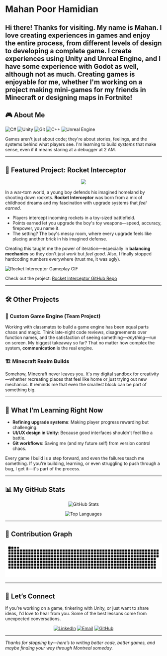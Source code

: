 # Mahan Poor Hamidian

Hi there! Thanks for visiting. My name is **Mahan**. I love creating experiences in games and enjoy the entire process, from different levels of design to developing a complete game. I create experiences using Unity and Unreal Engine, and I have some experience with Godot as well, although not as much. Creating games is enjoyable for me, whether I'm working on a project making mini-games for my friends in Minecraft or designing maps in Fortnite!
---

## 🎮 About Me

<p align="left">
  <img src="https://cdn.jsdelivr.net/gh/devicons/devicon/icons/csharp/csharp-original.svg" alt="C#" width="45" height="45"/>
  <img src="https://cdn.jsdelivr.net/gh/devicons/devicon@latest/icons/unity/unity-original.svg" alt="Unity" width="45" height="45"/>
  <img src="https://cdn.jsdelivr.net/gh/devicons/devicon/icons/git/git-original.svg" alt="Git" width="45" height="45"/>
  <img src="https://cdn.jsdelivr.net/gh/devicons/devicon/icons/cplusplus/cplusplus-original.svg" alt="C++" width="45" height="45"/>
  <img src="https://cdn.jsdelivr.net/gh/devicons/devicon/icons/unrealengine/unrealengine-original-wordmark.svg" alt="Unreal Engine" width="45" height="45"/>
</p>


Games aren't just about code; they're about stories, feelings, and the systems behind what players see. I'm learning to build *systems* that make sense, even if it means staring at a debugger at 2 AM.

---

## 🚀 Featured Project: Rocket Interceptor

<p align="center">
  <img src="https://capsule-render.vercel.app/api?text=Rocket%20Interceptor&animation=fadeIn&type=waving&color=gradient&height=100"/>
</p>

In a war-torn world, a young boy defends his imagined homeland by shooting down rockets. **Rocket Interceptor** was born from a mix of childhood dreams and my fascination with upgrade systems that *feel earned*.

- Players intercept incoming rockets in a toy-sized battlefield.
- Points earned let you upgrade the boy's toy weapons—speed, accuracy, firepower, you name it.
- The setting? The boy's messy room, where every upgrade feels like placing another brick in his imagined defense.

Creating this taught me the power of iteration—especially in **balancing mechanics** so they don't just *work* but *feel good*. Also, I finally stopped hardcoding numbers everywhere (trust me, it was ugly).

![Rocket Interceptor Gameplay GIF](https://media.giphy.com/media/26AHONQ79FdWZhAI0/giphy.gif)

Check out the project: [Rocket Interceptor GitHub Repo](https://github.com/marsph/WarBirds)

---

## 🛠️ Other Projects

### 🎲 **Custom Game Engine (Team Project)**

Working with classmates to build a game engine has been equal parts chaos and magic. Think late-night code reviews, disagreements over function names, and the satisfaction of seeing something—*anything*—run on screen. My biggest takeaway so far? That no matter how complex the system, **communication** is the real engine.

### 🏗 **Minecraft Realm Builds**

Somehow, Minecraft never leaves you. It's my digital sandbox for creativity—whether recreating places that feel like home or just trying out new mechanics. It reminds me that even the smallest block can be part of something big.

---

## 🧭 What I’m Learning Right Now

- **Refining upgrade systems**: Making player progress rewarding but challenging.
- **UI/UX design in Unity**: Because good interfaces shouldn't feel like a battle.
- **Git workflows**: Saving me (and my future self) from version control chaos.

Every game I build is a step forward, and even the failures teach me something. If you're building, learning, or even struggling to push through a bug, I get it—it's part of the process.

---

## 📊 My GitHub Stats
<p align="center">
  <img src="https://github-readme-stats.vercel.app/api?username=marsph&show_icons=true&theme=radical" alt="GitHub Stats"/>
</p>

<p align="center">
  <img src="https://github-readme-stats.vercel.app/api/top-langs/?username=marsph&layout=compact&theme=radical" alt="Top Languages"/>
</p>

---

## 🐍 Contribution Graph
<p align="center">
  <img src="https://raw.githubusercontent.com/MarsPH/MarsPH/output/github-contribution-grid-snake.svg" alt="Snake animation" />
</p>



---

## 🤝 Let’s Connect

If you’re working on a game, tinkering with Unity, or just want to share ideas, I'd love to hear from you. Some of the best lessons come from unexpected conversations.

<p align="center">
  <a href="https://www.linkedin.com/in/mahanpoorhamidian"><img src="https://img.icons8.com/ios-filled/50/000000/linkedin.png" alt="LinkedIn"/></a>
  <a href="mailto:mahanph@example.com"><img src="https://img.icons8.com/ios-filled/50/000000/email.png" alt="Email"/></a>
  <a href="https://github.com/marsph"><img src="https://img.icons8.com/ios-filled/50/000000/github.png" alt="GitHub"/></a>
</p>

---

*Thanks for stopping by—here’s to writing better code, better games, and maybe finding your way through Montreal someday.*

